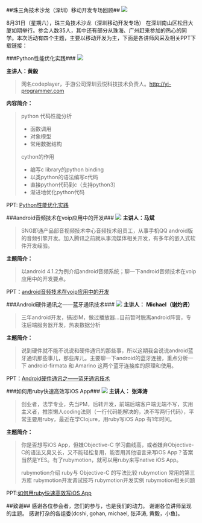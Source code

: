 ##珠三角技术沙龙（深圳）移动开发专场回顾##
![](http://y.photo.qq.com/img?s=a4VaWL97t&l=y.jpg)

8月31日（星期六），珠三角技术沙龙（深圳移动开发专场） 在深圳南山区松日大厦如期举行。参会人数35人，其中还有部分从珠海、广州赶来参加的热心的同学。本次活动有四个主题，主要以移动开发为主，下面是各讲师风采及相关PPT下载链接：

###Python性能优化实践###
![](http://y.photo.qq.com/img?s=j6cO9LJZ7&l=y.jpg)

**主讲人：黄毅**

> 网名codeplayer，手游公司深圳云悦科技技术负责人。http://yi-programmer.com

**内容简介：**

> python 代码性能分析
> 
> - 函数调用
> - 对象模型
> - 常用数据结构 
> 
> cython的作用
> 
> - 编写c library的python binding
> - 以类python的语法编写c代码
> - 直接python代码到c（支持python3）
> - 渐进地优化python代码

PPT: [Python性能优化实践](http://yi-programmer.com/slide/python-optim/python-optim.html)

###android音频技术在voip应用中的开发###
![](http://y.photo.qq.com/img?s=glvgflTY7&l=y.jpg)
**主讲人：马斌**
> SNG即通产品部音视频技术中心音频技术组员工，从事手机QQ android版的音频引擎开发。加入腾讯之前就从事流媒体相关开发，有多年的嵌入式软件开发经验。

**主题简介：**
> 以android 4.1.2为例介绍android音频系统；聊一下android音频技术在voip应用中的开发要点。

PPT：[android音频技术在voip应用中的开发](http://pan.baidu.com/share/link?shareid=2132905466&uk=3325273328)

###Android硬件通讯之——蓝牙通讯技术###
![](http://y.photo.qq.com/img?s=g3cgMPceV&l=y.jpg)
**主讲人：**
**Michael（谢灼贤）**

> 三年android开发，搞过IM，做过播放器…目前暂时脱离android阵营，专注后端服务器开发，热衷数据分析

**主题简介：**

> 说到硬件就不能不说说和硬件通讯的那些事，所以这期我会说说android蓝牙通讯那些事儿，那些库儿。主要聊一下android的蓝牙连接，重点分析一下 android-firmata 和 Amarino 这两个蓝牙连接库的原理和使用。

PPT：[Android硬件通讯之——蓝牙通讯技术](http://pan.baidu.com/share/link?shareid=2135924674&uk=3325273328)

###如何用ruby快速高效写iOS App###
![](http://y.photo.qq.com/img?s=KvPGzgXQc&l=y.jpg)
**主讲人：**
**张泽涛**

> 创业者，法学专业，先当PM，后转开发，前端后端客户端无端不写，实用主义者，推崇懒人coding法则（一行代码能解决的，决不写两行代码），平常主要用ruby，最近在学Clojure，用ruby写iOS App 有1年时间。

**主题简介：**
> 你是否想写iOS App，但嫌Objective-C 学习曲线高，或者嫌弃Objective-C的语法又臭又长，又不能轻松复用，能否用其他语言来写iOS App？答案当然是YES。有了rubymotion，就可以用ruby来写native iOS App。
> 
> rubymotion介绍
> ruby与 Objective-C 的写法比较
> rubymotion 常用的第三方库
> rubymotion开发调试技巧
> rubymotion开发实例
> rubymotion相关问题

PPT:[如何用ruby快速高效写iOS App](http://pan.baidu.com/share/link?shareid=2137811292&uk=3325273328)

##致谢##
感谢各位参会者，您们的参与，也是我们的动力。 谢谢各位讲师呈现的主题。 感谢打杂的各组委(dcshi, gohan, michael, 张泽涛, 黄毅，小鱼)。